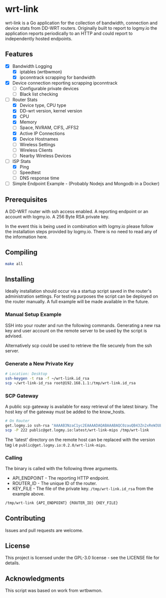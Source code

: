 # wrt-link

wrt-link is a Go application for the collection of bandwidth, connection and device stats from DD-WRT routers.
Originally built to report to logmy.io the application reports periodically to an HTTP and could report to independently hosted endpoints.

## Features

- [x] Bandwidth Logging
  - [x] iptables (wrtbwmon)
  - [x] ipconntrack scrapping for bandwidth
- [x] Device connection reporting scrapping ipconntrack
  - [ ] Configurable private devices
  - [ ] Black list checking
- [ ] Router Stats
  - [x] Device type, CPU type
  - [x] DD-wrt version, kernel version
  - [x] CPU
  - [x] Memory
  - [ ] Space, NVRAM, CIFS, JFFS2
  - [x] Active IP Connections
  - [x] Device Hostnames
  - [ ] Wireless Settings
  - [ ] Wireless Clients
  - [ ] Nearby Wireless Devices
- [ ] ISP Stats
  - [x] Ping
  - [ ] Speedtest
  - [ ] DNS response time
- [ ] Simple Endpoint Example - (Probably Nodejs and Mongodb in a Docker)

## Prerequisites

A DD-WRT router with ssh access enabled.
A reporting endpoint or an account with logmy.io.
A 256 Byte RSA private key.

In the event this is being used in combination with logmy.io please follow the installation steps provided by logmy.io.
There is no need to read any of the information here.

## Compiling

```bash
make all
```

## Installing

Ideally installation should occur via a startup script saved in the router's administration settings.
For testing purposes the script can be deployed on the router manually.
A full example will be made available in the future.

### Manual Setup Example

SSH into your router and run the following commands.
Generating a new rsa key and user account on the remote server to be used by the script is advised.

Alternatively scp could be used to retrieve the file securely from the ssh server.

### Generate a New Private Key

```bash
# Location: Desktop
ssh-keygen -t rsa -f ~/wrt-link.id_rsa
scp ~/wrt-link-id_rsa root@192.168.1.1:/tmp/wrt-link.id_rsa
```

### SCP Gateway

A public scp gateway is available for easy retrieval of the latest binary.
The host key of the gateway must be added to the know_hosts.

```bash
# On Router
get.logmy.io ssh-rsa "AAAAB3NzaC1yc2EAAAADAQABAAABAQC0zauQB43Zn2xReW3ULrP09ckJxK6rZ+V45SFIQ9J88AnjMhaZ/YVjr8FBRXsBWk3Mqgx38D4WfOpvpMTWieaA3xJoLvVVBWKp5Sm+hfZdsDoJFwI23POG2cJvsM08bvq7ifnXcQs5uncTR26sa60ZEfmWKvw7GXvXnbjb2XsnPzzJytVcVAblH4piaQzt6iLlb436iEBgMqzJaxemDQsX47uZhbcfKG+YCZEr/uyJMUWZbnhfpkme1YpW4Ob1cNf1Ff/aijUnir6qooVVMybRg8HmWkgV6gqzDGKn+yAEcSFXcZks39bwnM/ffzVe1qvvMQR55NcJ0jZihyVhFlpF" >> /tmp/root/.ssh/known_hosts
scp -P 222 public@get.logmy.io:latest/wrt-link-mips /tmp/wrt-link
```

The 'latest' directory on the remote host can be replaced with the version tag i.e `public@get.logmy.io:0.2.0/wrt-link-mips`.

### Calling

The binary is called with the following three arguments.

- API_ENDPOINT - The reporting HTTP endpoint.
- ROUTER_ID - The unique ID of the router.
- KEY_FILE - The file of the private key. `/tmp/wrt-link.id_rsa` from the example above.

```bash
/tmp/wrt-link {API_ENDPOINT} {ROUTER_ID} {KEY_FILE}
```

## Contributing

Issues and pull requests are welcome.

## License

This project is licensed under the GPL-3.0 license - see the LICENSE file for details.

## Acknowledgments

This script was based on work from wrtbwmon.
